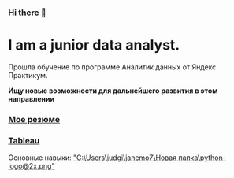 ### Hi there 👋
# I am a junior data analyst.
Прошла обучение по программе Аналитик данных от Яндекс Практикум.  

**Ищу новые возможности для дальнейшего развития в этом направлении**

### [Мое резюме](https://hh.ru/applicant/resumes/view?resume=df412ee7ff01f825430039ed1f596f444f7942)
### [Tableau](https://public.tableau.com/app/profile/.24128187/vizzes)

Основные навыки:
["C:\Users\judgi\janemo7\Новая папка\python-logo@2x.png"](https://www.postgresql.org/)

<!--
**janemo7/janemo7** is a ✨ _special_ ✨ repository because its `README.md` (this file) appears on your GitHub profile.

Here are some ideas to get you started:

- 🔭 I’m currently working on ...
- 🌱 I’m currently learning ...
- 👯 I’m looking to collaborate on ...
- 🤔 I’m looking for help with ...
- 💬 Ask me about ...
- 📫 How to reach me: ...
- 😄 Pronouns: ...
- ⚡ Fun fact: ...
-->
